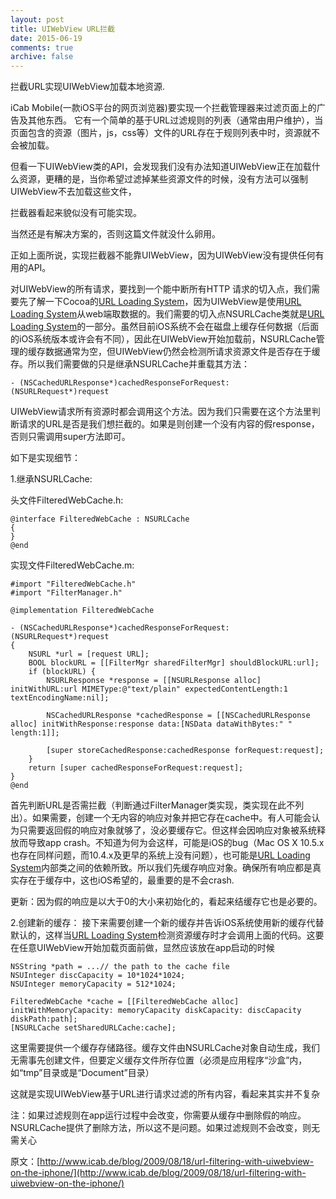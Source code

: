```yaml
---
layout: post
title: UIWebView URL拦截
date: 2015-06-19
comments: true
archive: false
---
```

拦截URL实现UIWebView加载本地资源. 

iCab Mobile(一款iOS平台的网页浏览器)要实现一个拦截管理器来过滤页面上的广告及其他东西。 它有一个简单的基于URL过滤规则的列表（通常由用户维护），当页面包含的资源（图片，js，css等）文件的URL存在于规则列表中时，资源就不会被加载。但看一下UIWebView类的API，会发现我们没有办法知道UIWebView正在加载什么资源，更糟的是，当你希望过滤掉某些资源文件的时候，没有方法可以强制UIWebView不去加载这些文件，拦截器看起来貌似没有可能实现。当然还是有解决方案的，否则这篇文件就没什么卵用。正如上面所说，实现拦截器不能靠UIWebView，因为UIWebView没有提供任何有用的API。对UIWebView的所有请求，要找到一个能中断所有HTTP 请求的切入点，我们需要先了解一下Cocoa的[URL Loading System](https://developer.apple.com/library/ios/documentation/Cocoa/Conceptual/URLLoadingSystem/URLLoadingSystem.html)，因为UIWebView是使用[URL Loading System](https://developer.apple.com/library/ios/documentation/Cocoa/Conceptual/URLLoadingSystem/URLLoadingSystem.html)从web端取数据的。我们需要的切入点NSURLCache类就是[URL Loading System](https://developer.apple.com/library/ios/documentation/Cocoa/Conceptual/URLLoadingSystem/URLLoadingSystem.html)的一部分。虽然目前iOS系统不会在磁盘上缓存任何数据（后面的iOS系统版本或许会有不同），因此在UIWebView开始加载前，NSURLCache管理的缓存数据通常为空，但UIWebView仍然会检测所请求资源文件是否存在于缓存。所以我们需要做的只是继承NSURLCache并重载其方法：	- (NSCachedURLResponse*)cachedResponseForRequest:(NSURLRequest*)requestUIWebView请求所有资源时都会调用这个方法。因为我们只需要在这个方法里判断请求的URL是否是我们想拦截的。如果是则创建一个没有内容的假response，否则只需调用super方法即可。如下是实现细节：1.继承NSURLCache:头文件FilteredWebCache.h:
    @interface FilteredWebCache : NSURLCache    {    }    @end实现文件FilteredWebCache.m:    #import "FilteredWebCache.h"    #import "FilterManager.h"    @implementation FilteredWebCache    - (NSCachedURLResponse*)cachedResponseForRequest:(NSURLRequest*)request    {    	NSURL *url = [request URL];    	BOOL blockURL = [[FilterMgr sharedFilterMgr] shouldBlockURL:url];		if (blockURL) {			NSURLResponse *response = [[NSURLResponse alloc] initWithURL:url MIMEType:@"text/plain" expectedContentLength:1 textEncodingName:nil];			NSCachedURLResponse *cachedResponse = [[NSCachedURLResponse alloc] initWithResponse:response data:[NSData dataWithBytes:" " length:1]];			[super storeCachedResponse:cachedResponse forRequest:request];		}		return [super cachedResponseForRequest:request];	}	@end首先判断URL是否需拦截（判断通过FilterManager类实现，类实现在此不列出）。如果需要，创建一个无内容的响应对象并把它存在cache中。有人可能会认为只需要返回假的响应对象就够了，没必要缓存它。但这样会因响应对象被系统释放而导致app crash。不知道为何为会这样，可能是iOS的bug（Mac OS X 10.5.x也存在同样问题，而10.4.x及更早的系统上没有问题），也可能是[URL Loading System](https://developer.apple.com/library/ios/documentation/Cocoa/Conceptual/URLLoadingSystem/URLLoadingSystem.html)内部类之间的依赖所致。所以我们先缓存响应对象。确保所有响应都是真实存在于缓存中，这也iOS希望的，最重要的是不会crash.更新：因为假的响应是以大于0的大小来初始化的，看起来结缓存它也是必要的。2.创建新的缓存：接下来需要创建一个新的缓存并告诉iOS系统使用新的缓存代替默认的，这样当[URL Loading System](https://developer.apple.com/library/ios/documentation/Cocoa/Conceptual/URLLoadingSystem/URLLoadingSystem.html)检测资源缓存时才会调用上面的代码。这要在任意UIWebView开始加载页面前做，显然应该放在app启动的时候	NSString *path = ...// the path to the cache file	NSUInteger discCapacity = 10*1024*1024;	NSUInteger memoryCapacity = 512*1024;	FilteredWebCache *cache = [[FilteredWebCache alloc] initWithMemoryCapacity: memoryCapacity diskCapacity: discCapacity diskPath:path];	[NSURLCache setSharedURLCache:cache];这里需要提供一个缓存存储路径。缓存文件由NSURLCache对象自动生成，我们无需事先创建文件，但要定义缓存文件所存位置（必须是应用程序“沙盒”内，如“tmp”目录或是“Document”目录）这就是实现UIWebView基于URL进行请求过滤的所有内容，看起来其实并不复杂注：如果过滤规则在app运行过程中会改变，你需要从缓存中删除假的响应。NSURLCache提供了删除方法，所以这不是问题。如果过滤规则不会改变，则无需关心原文：[http://www.icab.de/blog/2009/08/18/url-filtering-with-uiwebview-on-the-iphone/](http://www.icab.de/blog/2009/08/18/url-filtering-with-uiwebview-on-the-iphone/)